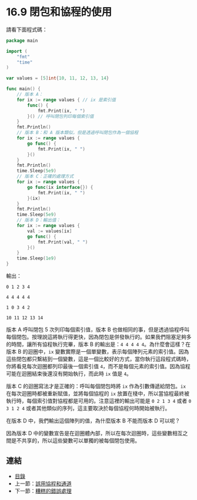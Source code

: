 # 16.9 閉包和協程的使用

請看下面程式碼：

```go
package main

import (
    "fmt"
    "time"
)

var values = [5]int{10, 11, 12, 13, 14}

func main() {
    // 版本 A：
    for ix := range values { // ix 是索引值
        func() {
            fmt.Print(ix, " ")
        }() // 呼叫閉包列印每個索引值
    }
    fmt.Println()
    // 版本 B：和 A 版本類似，但是透過呼叫閉包作為一個協程
    for ix := range values {
        go func() {
            fmt.Print(ix, " ")
        }()
    }
    fmt.Println()
    time.Sleep(5e9)
    // 版本 C：正確的處理方式
    for ix := range values {
        go func(ix interface{}) {
            fmt.Print(ix, " ")
        }(ix)
    }
    fmt.Println()
    time.Sleep(5e9)
    // 版本 D：輸出值：
    for ix := range values {
        val := values[ix]
        go func() {
            fmt.Print(val, " ")
        }()
    }
    time.Sleep(1e9)
}
```

輸出：

```
0 1 2 3 4

4 4 4 4 4

1 0 3 4 2

10 11 12 13 14
```

版本 A 呼叫閉包 5 次列印每個索引值，版本 B 也做相同的事，但是透過協程呼叫每個閉包。按理說這將執行得更快，因為閉包是併發執行的。如果我們阻塞足夠多的時間，讓所有協程執行完畢，版本 B 的輸出是：`4 4 4 4 4`。為什麼會這樣？在版本 B 的迴圈中，`ix` 變數實際是一個單變數，表示每個陣列元素的索引值。因為這些閉包都只繫結到一個變數，這是一個比較好的方式，當你執行這段程式碼時，你將看見每次迴圈都列印最後一個索引值 `4`，而不是每個元素的索引值。因為協程可能在迴圈結束後還沒有開始執行，而此時 `ix` 值是 `4`。

版本 C 的迴圈寫法才是正確的：呼叫每個閉包時將 `ix` 作為引數傳遞給閉包。`ix` 在每次迴圈時都被重新賦值，並將每個協程的 `ix` 放置在棧中，所以當協程最終被執行時，每個索引值對協程都是可用的。注意這裡的輸出可能是 `0 2 1 3 4` 或者 `0 3 1 2 4` 或者其他類似的序列，這主要取決於每個協程何時開始被執行。

在版本 D 中，我們輸出這個陣列的值，為什麼版本 B 不能而版本 D 可以呢？

因為版本 D 中的變數宣告是在迴圈體內部，所以在每次迴圈時，這些變數相互之間是不共享的，所以這些變數可以單獨的被每個閉包使用。

## 連結

- [目錄](directory.md)
- 上一節：[誤用協程和通道](16.8.md)
- 下一節：[糟糕的錯誤處理](16.10.md)
